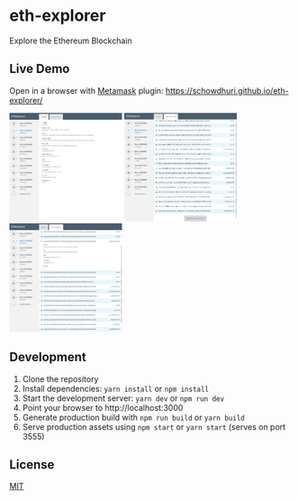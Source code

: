 # eth-explorer

Explore the Ethereum Blockchain

## Live Demo
Open in a browser with [Metamask](https://metamask.io/) plugin: https://schowdhuri.github.io/eth-explorer/

<img src="/screenshots/01-block-details.png" width="200" /> <img src="/screenshots/02-transactions.png" width="200" /> <img src="/screenshots/03-transaction-details.png" width="200" />

## Development
1. Clone the repository
1. Install dependencies: `yarn install` or `npm install`
1. Start the development server: `yarn dev` or `npm run dev`
1. Point your browser to http://localhost:3000
1. Generate production build with `npm run build` or `yarn build`
1. Serve production assets using `npm start` or `yarn start` (serves on port 3555)

## License
[MIT](/LICENSE)
